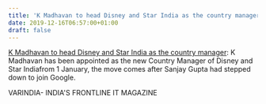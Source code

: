 ```yaml
---
title: 'K Madhavan to head Disney and Star India as the country manager'
date: 2019-12-16T06:57:00+01:00
draft: false
---
```


[K Madhavan to head Disney and Star India as the country manager](https://varindia.com/news/k-madhavan-to-head-disney-and-star-india-as-the-country-manager#.Xfccuv5Oq-w.blogger): K Madhavan has been appointed as the new Country Manager of Disney and Star Indiafrom 1 January, the move comes after Sanjay Gupta had stepped down to join Google.  
  
VARINDIA- INDIA'S FRONTLINE IT MAGAZINE